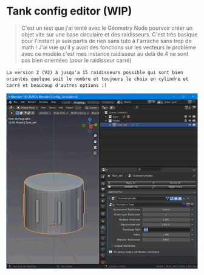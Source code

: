 # Tank config editor (WIP)

> C'est un test que j'ai tenté avec le Géometry Node pourvoir créer un objet vite sur une base circulaire et des raidisseurs.
C'est très basique pour l'instant je suis partis de rien sans tuto à l'arrache sans trop de math !
J'ai vue qu'il y avait des fonctions sur les vecteurs le probléme avec ce modèle c'est mes instance raidisseur au delà de
4 ne sont pas bien orientées (pour le raidisseur carré)

`La version 2 (V2) à jusqu'a 15 raidisseurs possible qui sont bien orientés quelque soit le nombre et toujours le choix en cylindre et carré et beaucoup d'autres options :)`

![](https://github.com/Massetstephane/BLENDER/blob/736174bdf2a936d6d9596034db1d1aa013262e6a/Blender_Files/KerbalTuto/Tank%20constructor/tankset.gif)
